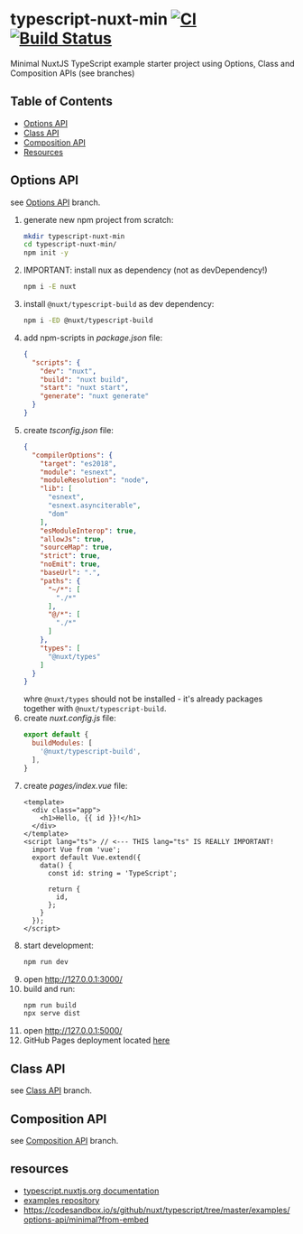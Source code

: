 # typescript-nuxt-min [![CI](https://github.com/daggerok/typescript-nuxt-min/workflows/CI/badge.svg)](https://github.com/daggerok/typescript-nuxt-min/actions?query=workflow%3ACI) [![Build Status](https://travis-ci.org/daggerok/typescript-nuxt-min.svg?branch=master)](https://travis-ci.org/daggerok/typescript-nuxt-min)
Minimal NuxtJS TypeScript example starter project using Options, Class and Composition APIs (see branches)

## Table of Contents
* [Options API](#options-api)
* [Class API](#class-api)
* [Composition API](#composition-api)
* [Resources](#resources)

## Options API

see [Options API](https://github.com/daggerok/typescript-nuxt-min/tree/options-api) branch.

1. generate new npm project from scratch:
   ```bash
   mkdir typescript-nuxt-min
   cd typescript-nuxt-min/
   npm init -y
   ```
1. IMPORTANT: install nux as dependency (not as devDependency!)
   ```bash
   npm i -E nuxt
   ```
1. install `@nuxt/typescript-build` as dev dependency:
   ```bash
   npm i -ED @nuxt/typescript-build
   ```
1. add npm-scripts in _package.json_ file:
   ```json
   {
     "scripts": {
       "dev": "nuxt",
       "build": "nuxt build",
       "start": "nuxt start",
       "generate": "nuxt generate"
     }
   }
   ```
1. create _tsconfig.json_ file:
   ```json
   {
     "compilerOptions": {
       "target": "es2018",
       "module": "esnext",
       "moduleResolution": "node",
       "lib": [
         "esnext",
         "esnext.asynciterable",
         "dom"
       ],
       "esModuleInterop": true,
       "allowJs": true,
       "sourceMap": true,
       "strict": true,
       "noEmit": true,
       "baseUrl": ".",
       "paths": {
         "~/*": [
           "./*"
         ],
         "@/*": [
           "./*"
         ]
       },
       "types": [
         "@nuxt/types"
       ]
     }
   }
   ```
   whre `@nuxt/types` should not be installed - it's already packages together with `@nuxt/typescript-build`.
1. create _nuxt.config.js_ file:
   ```js
   export default {
     buildModules: [
       '@nuxt/typescript-build',
     ],
   }
   ```
1. create _pages/index.vue_ file:
   ```vue
   <template>
     <div class="app">
       <h1>Hello, {{ id }}!</h1>
     </div>
   </template>
   <script lang="ts"> // <--- THIS lang="ts" IS REALLY IMPORTANT!
     import Vue from 'vue';
     export default Vue.extend({
       data() {
         const id: string = 'TypeScript';
         
         return {
           id,
         };
       }
     });
   </script>
   ```
1. start development:
   ```bash
   npm run dev
   ```
1. open http://127.0.0.1:3000/
1. build and run:
   ```bash
   npm run build
   npx serve dist
   ```
1. open http://127.0.0.1:5000/
1. GitHub Pages deployment located [here](https://daggerok.github.io/typescript-nuxt-min/)

## Class API

see [Class API](https://github.com/daggerok/typescript-nuxt-min/tree/class-api) branch.

## Composition API

see [Composition API](https://github.com/daggerok/typescript-nuxt-min/tree/composition-api) branch.

## resources

* [typescript.nuxtjs.org documentation](https://typescript.nuxtjs.org/cookbook/components/)
* [examples repository](https://github.com/nuxt/typescript/blob/master/examples/)
* https://codesandbox.io/s/github/nuxt/typescript/tree/master/examples/options-api/minimal?from-embed
